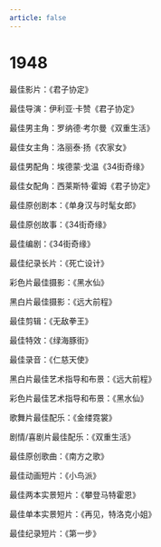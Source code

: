 ```yaml
---
article: false
---
```


# 1948

最佳影片：《君子协定》

最佳导演：伊利亚·卡赞《君子协定》

最佳男主角：罗纳德·考尔曼《双重生活》

最佳女主角：洛丽泰·扬《农家女》

最佳男配角：埃德蒙·戈温《34街奇缘》

最佳女配角：西莱斯特·霍姆《君子协定》

最佳原创剧本：《单身汉与时髦女郎》

最佳原创故事：《34街奇缘》

最佳编剧：《34街奇缘》

最佳纪录长片：《死亡设计》

彩色片最佳摄影：《黑水仙》

黑白片最佳摄影：《远大前程》

最佳剪辑：《无敌拳王》

最佳特效：《绿海豚街》

最佳录音：《仁慈天使》

黑白片最佳艺术指导和布景：《远大前程》

彩色片最佳艺术指导和布景：《黑水仙》

歌舞片最佳配乐：《金缕霓裳》

剧情/喜剧片最佳配乐：《双重生活》

最佳原创歌曲：《南方之歌》

最佳动画短片：《小鸟派》

最佳两本实景短片：《攀登马特霍恩》

最佳单本实景短片：《再见，特洛克小姐》

最佳纪录短片：《第一步》